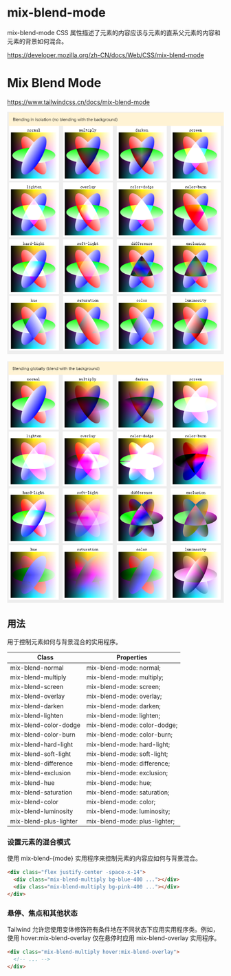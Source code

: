 # mix-blend-mode

mix-blend-mode CSS 属性描述了元素的内容应该与元素的直系父元素的内容和元素的背景如何混合。

<https://developer.mozilla.org/zh-CN/docs/Web/CSS/mix-blend-mode>

# Mix Blend Mode

<https://www.tailwindcss.cn/docs/mix-blend-mode>

![Blending in isolation](./Blending_in_isolation.png)

![Blending globally](./Blending_globally.png)

## 用法

用于控制元素如何与背景混合的实用程序。

| Class                  | Properties                    |
| ---------------------- | ----------------------------- |
| mix-blend-normal       | mix-blend-mode: normal;       |
| mix-blend-multiply     | mix-blend-mode: multiply;     |
| mix-blend-screen       | mix-blend-mode: screen;       |
| mix-blend-overlay      | mix-blend-mode: overlay;      |
| mix-blend-darken       | mix-blend-mode: darken;       |
| mix-blend-lighten      | mix-blend-mode: lighten;      |
| mix-blend-color-dodge  | mix-blend-mode: color-dodge;  |
| mix-blend-color-burn   | mix-blend-mode: color-burn;   |
| mix-blend-hard-light   | mix-blend-mode: hard-light;   |
| mix-blend-soft-light   | mix-blend-mode: soft-light;   |
| mix-blend-difference   | mix-blend-mode: difference;   |
| mix-blend-exclusion    | mix-blend-mode: exclusion;    |
| mix-blend-hue          | mix-blend-mode: hue;          |
| mix-blend-saturation   | mix-blend-mode: saturation;   |
| mix-blend-color        | mix-blend-mode: color;        |
| mix-blend-luminosity   | mix-blend-mode: luminosity;   |
| mix-blend-plus-lighter | mix-blend-mode: plus-lighter; |

### 设置元素的混合模式

使用 mix-blend-{mode} 实用程序来控制元素的内容应如何与背景混合。

```html
<div class="flex justify-center -space-x-14">
  <div class="mix-blend-multiply bg-blue-400 ..."></div>
  <div class="mix-blend-multiply bg-pink-400 ..."></div>
</div>
```

### 悬停、焦点和其他状态

Tailwind 允许您使用变体修饰符有条件地在不同状态下应用实用程序类。例如，使用 hover:mix-blend-overlay 仅在悬停时应用 mix-blend-overlay 实用程序。

```html
<div class="mix-blend-multiply hover:mix-blend-overlay">
  <!-- ... -->
</div>
```
